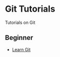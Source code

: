 Git Tutorials
=============
Tutorials on Git

## Beginner

- [Learn Git](https://github.com/amiralis/git-tutorials/learn-git.md)

